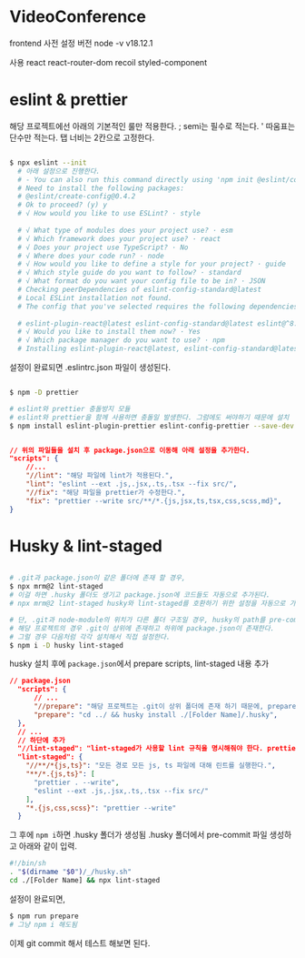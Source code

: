 # VideoConference

frontend 사전 설정
  버전
  node -v v18.12.1

  사용
  react
  react-router-dom
  recoil
  styled-component


<!-- 아래 설정은 최소 구성 시에 적용하는 방법 -->
<!-- git clone일 경우, npm i 만 진행 하면 된다. -->
# eslint & prettier
해당 프로젝트에선 아래의 기본적인 룰만 적용한다.
; semi는 필수로 적는다.
' 따움표는 단수만 적는다.
탭 너비는 2칸으로 고정한다.

```bash

$ npx eslint --init
  # 아래 설정으로 진행한다.
  # - You can also run this command directly using 'npm init @eslint/config'.
  # Need to install the following packages:
  # @eslint/create-config@0.4.2
  # Ok to proceed? (y) y
  # √ How would you like to use ESLint? · style
  
  # √ What type of modules does your project use? · esm
  # √ Which framework does your project use? · react
  # √ Does your project use TypeScript? · No
  # √ Where does your code run? · node
  # √ How would you like to define a style for your project? · guide
  # √ Which style guide do you want to follow? · standard
  # √ What format do you want your config file to be in? · JSON
  # Checking peerDependencies of eslint-config-standard@latest
  # Local ESLint installation not found.
  # The config that you've selected requires the following dependencies:
  
  # eslint-plugin-react@latest eslint-config-standard@latest eslint@^8.0.1 eslint-plugin-import@^2.25.2 eslint-plugin-n@^15.0.0 eslint-plugin-promise@^6.0.0
  # √ Would you like to install them now? · Yes
  # √ Which package manager do you want to use? · npm
  # Installing eslint-plugin-react@latest, eslint-config-standard@latest, eslint@^8.0.1, eslint-plugin-import@^2.25.2, eslint-plugin-n@^15.0.0, eslint-plugin-promise@^6.0.0

```

설정이 완료되면 .eslintrc.json 파일이 생성된다.

```bash

$ npm -D prettier

# eslint와 prettier 충돌방지 모듈
# eslint와 prettier을 함께 사용하면 충돌일 발생한다. 그럼에도 써야하기 때문에 설치
$ npm install eslint-plugin-prettier eslint-config-prettier --save-dev

```

```json

// 위의 파일들을 설치 후 package.json으로 이동해 아래 설정을 추가한다.
"scripts": {
    //...
    "//lint": "해당 파일에 lint가 적용된다.",
    "lint": "eslint --ext .js,.jsx,.ts,.tsx --fix src/",
    "//fix": "해당 파일을 prettier가 수정한다.",
    "fix": "prettier --write src/**/*.{js,jsx,ts,tsx,css,scss,md}",
}

```

# Husky & lint-staged
```bash

# .git과 package.json이 같은 폴더에 존재 할 경우,
$ npx mrm@2 lint-staged
# 이걸 하면 .husky 폴더도 생기고 package.json에 코드들도 자동으로 추가된다.
# npx mrm@2 lint-staged husky와 lint-staged를 호환하기 위한 설정을 자동으로 가져옴(다른 누군가가 올려둔 설정을 복사해온다.)

# 단, .git과 node-module의 위치가 다른 폴더 구조일 경우, husky의 path를 pre-commit에서 경로 수정 해주어야 한다.
# 해당 프로젝트의 경우 .git이 상위에 존재하고 하위에 package.json이 존재한다.
# 그럴 경우 다음처럼 각각 설치해서 직접 설정한다.
$ npm i -D husky lint-staged

```

husky 설치 후에 `package.json`에서 prepare scripts, lint-staged 내용 추가
```json
// package.json
  "scripts": {
      // ...
      "//prepare": "해당 프로젝트는 .git이 상위 폴더에 존재 하기 때문에, prepare가 .git이 있는 폴더까지 도달했다가 하위로 내려와 인스톨 되어야 한다.",
      "prepare": "cd ../ && husky install ./[Folder Name]/.husky",
  },
  // ...
  // 하단에 추가
  "//lint-staged": "lint-staged가 사용할 lint 규칙을 명시해줘야 한다. prettier와 eslint를 가지고 lint한다.",
  "lint-staged": {
    "//**/*{js,ts}": "모든 경로 모든 js, ts 파일에 대해 린트를 실행한다.",
    "**/*.{js,ts}": [
      "prettier . --write",
      "eslint --ext .js,.jsx,.ts,.tsx --fix src/"
    ],
    "*.{js,css,scss}": "prettier --write"
  }

```

그 후에 `npm i`하면 .husky 폴더가 생성됨
.husky 폴더에서 pre-commit 파일 생성하고 아래와 같이 입력.
```sh
#!/bin/sh
. "$(dirname "$0")/_/husky.sh"
cd ./[Folder Name] && npx lint-staged
```

설정이 완료되면, 
```bash
$ npm run prepare
# 그냥 npm i 해도됨
```

이제 git commit 해서 테스트 해보면 된다.